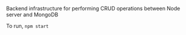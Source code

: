 Backend infrastructure for performing CRUD operations between Node server and MongoDB

To run, `npm start`
